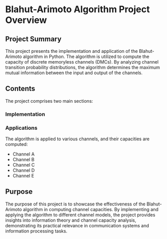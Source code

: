 # Blahut-Arimoto Algorithm Project Overview

## Project Summary
This project presents the implementation and application of the Blahut-Arimoto algorithm in Python. The algorithm is utilized to compute the capacity of discrete memoryless channels (DMCs). By analyzing channel transition probability distributions, the algorithm determines the maximum mutual information between the input and output of the channels.

## Contents
The project comprises two main sections:

### Implementation

### Applications
The algorithm is applied to various channels, and their capacities are computed:

- Channel A
- Channel B
- Channel C
- Channel D
- Channel E

## Purpose
The purpose of this project is to showcase the effectiveness of the Blahut-Arimoto algorithm in computing channel capacities. By implementing and applying the algorithm to different channel models, the project provides insights into information theory and channel capacity analysis, demonstrating its practical relevance in communication systems and information processing tasks.





